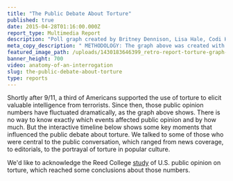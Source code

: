 ```yaml
---
title: "The Public Debate About Torture"
published: true
date: 2015-04-28T01:16:00.000Z
report_type: Multimedia Report
description: "Poll graph created by Britney Dennison, Lisa Hale, Codi Hauka, and Peter W. Klein "
meta_copy_description: " METHODOLOGY: The graph above was created with polling data gathered by the following institutions: Investor\'s Business Daily, The Christian Science Monitor, TIPP poll, Fox Broadcasting Company, ABC News, The Washington Post, Pew Research Center, CNN, USA Today, Gallup Poll, Public Agenda, Associated Press, Ipsos-Public Affairs, Harris Interactive, CBS News, New York Times Poll, Program on International Policy Attitudes, Globescan, Scripps Howard, Ohio University Poll, Center for American Progress, World Public Opinion, Public Religion Research Institute, National Opinion Research Center. Responses were taken for the following question as well as derivatives of the following question: How do you feel about the use of torture against suspected terrorists to obtain information about terrorism activities? The resulting data is a combination of those who answered in favor of or somewhat in favor of the use of torture during interrogations. "
featured_image_path: /uploads/1430183646399_retro-report-torture-graph-2015-04-27d.jpg
banner_height: 700
video: anatomy-of-an-interrogation
slug: the-public-debate-about-torture
type: reports
---
```


<span class="s1">Shortly after 9/11, a third of Americans supported the use of torture to elicit valuable intelligence from terrorists. Since then, those public opinion numbers have fluctuated dramatically, as the graph above shows. There is no way to know exactly which events affected public opinion and by how much. But the interactive timeline below shows some key moments that influenced the public debate about torture. We talked to some of those who were central to the public conversation, which ranged from news coverage, to editorials, to the portrayal of torture in popular culture.</span>

We'd like to acknowledge the Reed College [study](http://academic.reed.edu/poli_sci/faculty/rejali/articles/US_Public_Opinion_Torture_Gronke_Rejali.pdf) of U.S. public opinion on torture, which reached some conclusions about those numbers.

